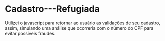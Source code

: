 # Cadastro---Refugiada
Utilizei o javascript para retornar ao usuário as validações de seu cadastro, assim, simulando uma análise que ocorreria com o número do CPF para evitar possíveis fraudes.
